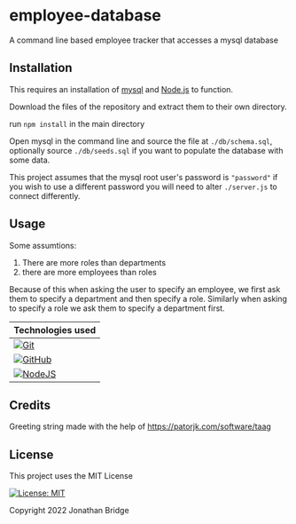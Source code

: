 # employee-database

A command line based employee tracker that accesses a mysql database

## Installation

This requires an installation of [mysql](https://www.mysql.com/) and
[Node.js](https://nodejs.org/en/) to function.

Download the files of the repository and extract them to their own directory.

run `npm install` in the main directory

Open mysql in the command line and source the file at `./db/schema.sql`,
optionally source `./db/seeds.sql` if you want to populate the database with
some data.

This project assumes that the mysql root user's password is `"password"` if you
wish to use a different password you will need to alter `./server.js` to
connect differently.

## Usage

Some assumtions:

1. There are more roles than departments
2. there are more employees than roles

Because of this when asking the user to specify an employee, we first ask them
to specify a department and then specify a role. Similarly when asking to
specify a role we ask them to specify a department first.

| Technologies used                                                                                                                   |
| ----------------------------------------------------------------------------------------------------------------------------------- |
| [![Git](https://img.shields.io/badge/git-%23F05033.svg?style=for-the-badge&logo=git&logoColor=white)](https://git-scm.com/)         |
| [![GitHub](https://img.shields.io/badge/github-%23121011.svg?style=for-the-badge&logo=github&logoColor=white)](https://github.com/) |
| [![NodeJS](https://img.shields.io/badge/node.js-6DA55F?style=for-the-badge&logo=node.js&logoColor=white)](https://nodejs.org/en/)   |

## Credits

Greeting string made with the help of https://patorjk.com/software/taag

## License

This project uses the MIT License

[![License: MIT](https://img.shields.io/badge/License-MIT-yellow.svg)](https://opensource.org/licenses/MIT)

Copyright 2022 Jonathan Bridge
